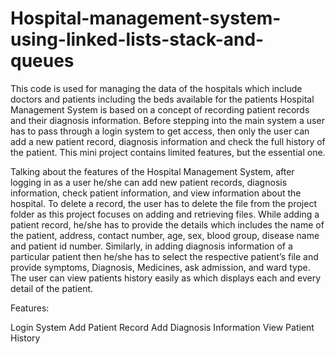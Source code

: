# Hospital-management-system-using-linked-lists-stack-and-queues
This code is used for managing the data of the hospitals which include doctors and patients including the beds available for the patients
Hospital Management System is based on a concept of recording patient records and their diagnosis information. Before stepping into the main system a user has to pass through a login system to get access, then only the user can add a new patient record, diagnosis information and check the full history of the patient. This mini project contains limited features, but the essential one.

Talking about the features of the Hospital Management System, after logging in as a user he/she can add new patient records, diagnosis information, check patient information, and view information about the hospital. To delete a record, the user has to delete the file from the project folder as this project focuses on adding and retrieving files. While adding a patient record, he/she has to provide the details which includes the name of the patient, address, contact number, age, sex, blood group, disease name and patient id number. Similarly, in adding diagnosis information of a particular patient then he/she has to select the respective patient’s file and provide symptoms, Diagnosis, Medicines, ask admission, and ward type. The user can view patients history easily as which displays each and every detail of the patient.


Features:

Login System
Add Patient Record
Add Diagnosis Information
View Patient History

